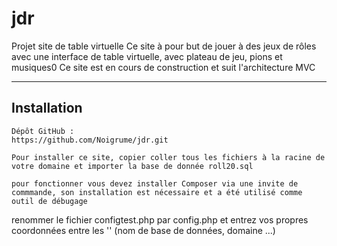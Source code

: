 # jdr
Projet  site de table virtuelle
Ce site à pour but de jouer à des jeux de rôles avec une interface de table virtuelle, avec plateau de jeu, pions et musiques0
Ce site est en cours de construction et suit l'architecture MVC

--------------------------------------------------------------------


## Installation

	Dépôt GitHub : 
	https://github.com/Noigrume/jdr.git

	Pour installer ce site, copier coller tous les fichiers à la racine de votre domaine et importer la base de donnée roll20.sql

	pour fonctionner vous devez installer Composer via une invite de commmande, son installation est nécessaire et a été utilisé comme outil de débugage
renommer le fichier configtest.php par config.php et entrez vos propres coordonnées entre les '' (nom de base de données, domaine ...)
	
